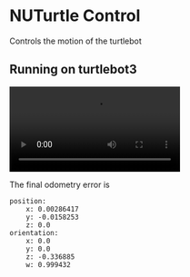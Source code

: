 # NUTurtle Control
Controls the motion of the turtlebot

## Running on turtlebot3
<video src="https://github.com/ME495-Navigation/slam-project-nu-jliu/assets/49068329/f2b4ca4d-b961-4905-a3fe-bb694ff66bb4" title="run on turtlebot3" controls></video>

The final odometry error is
```
position:
    x: 0.00286417
    y: -0.0158253
    z: 0.0
orientation:
    x: 0.0
    y: 0.0
    z: -0.336885
    w: 0.999432
```